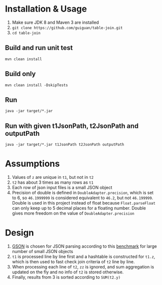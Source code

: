 <!--
@Author: Guan Gui <guiguan>
@Date:   2016-11-02T02:59:58+11:00
@Email:  root@guiguan.net
@Last modified by:   guiguan
@Last modified time: 2016-11-03T06:41:44+11:00
-->



# Installation & Usage

1. Make sure JDK 8 and Maven 3 are installed
2. `git clone https://github.com/guiguan/table-join.git`
3. `cd table-join`

## Build and run unit test

`mvn clean install`

## Build only

`mvn clean install -DskipTests`

## Run

`java -jar target/*.jar`

## Run with given t1JsonPath, t2JsonPath and outputPath

`java -jar target/*.jar t1JsonPath t2JsonPath outputPath`

# Assumptions

1. Values of `z` are unique in `t1`, but not in `t2`
2. `t2` has about 3 times as many rows as `t1`
3. Each row of json input files is a small JSON object
4. Precision of double is defined in `DoubleAdapter.precision`, which is set to 6, so `46.1999999` is considered equivalent to `46.2`, but not `46.199999`. Double is used in this project instead of float because `Float.parseFloat` can only keep up to 5 decimal places for a floating number. Double gives more freedom on the value of `DoubleAdapter.precision`

# Design

1. [GSON](https://github.com/google/gson) is chosen for JSON parsing according to this [benchmark](http://blog.takipi.com/the-ultimate-json-library-json-simple-vs-gson-vs-jackson-vs-json/) for large number of small JSON objects
2. `t1` is processed line by line first and a hashtable is constructed for `t1.z`, which is then used to fast check join criteria of `t2` line by line.
3. When processing each line of `t2`, `zz` is ignored, and sum aggregation is updated on the fly and no info of `t2` is stored otherwise.
4. Finally, results from 3 is sorted according to `SUM(t2.y)`

